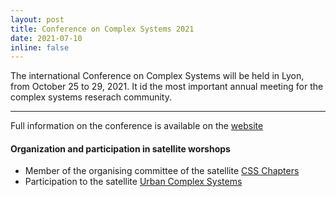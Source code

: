 ```yaml
---
layout: post
title: Conference on Complex Systems 2021
date: 2021-07-10
inline: false
---
```


The international Conference on Complex Systems will be held in Lyon, from October 25 to 29, 2021. It id the most important annual meeting for the complex systems reserach community.

***

Full information on the conference is available on the [website](https://ccs2021.univ-lyon1.fr/#HOME)

#### Organization and participation in satellite worshops
* Member of the organising committee of the satellite [CSS Chapters](https://compsysfrance.wixsite.com/chapters)
* Participation to the satellite [Urban Complex Systems](https://urbcompsys.github.io/)


